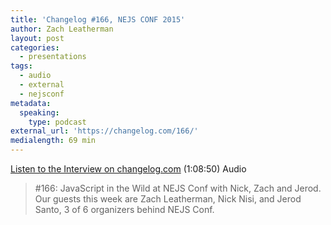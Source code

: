 ```yaml
---
title: 'Changelog #166, NEJS CONF 2015'
author: Zach Leatherman
layout: post
categories:
  - presentations
tags:
  - audio
  - external
  - nejsconf
metadata:
  speaking:
    type: podcast
external_url: 'https://changelog.com/166/'
medialength: 69 min
---
```


[Listen to the Interview on changelog.com](https://changelog.com/166/) (1:08:50) <span class="tag audio">Audio</span>

> \#166: JavaScript in the Wild at NEJS Conf with Nick, Zach and Jerod. Our guests this week are Zach Leatherman, Nick Nisi, and Jerod Santo, 3 of 6 organizers behind NEJS Conf.
